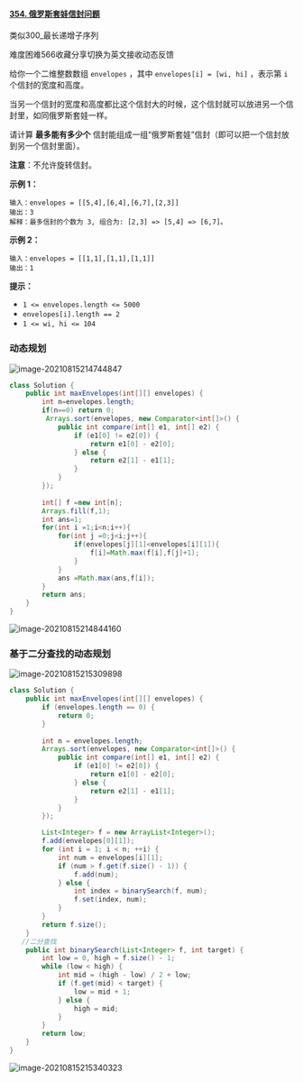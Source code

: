 #### [354. 俄罗斯套娃信封问题](https://leetcode-cn.com/problems/russian-doll-envelopes/)

类似300_最长递增子序列

难度困难566收藏分享切换为英文接收动态反馈

给你一个二维整数数组 `envelopes` ，其中 `envelopes[i] = [wi, hi]` ，表示第 `i` 个信封的宽度和高度。

当另一个信封的宽度和高度都比这个信封大的时候，这个信封就可以放进另一个信封里，如同俄罗斯套娃一样。

请计算 **最多能有多少个** 信封能组成一组“俄罗斯套娃”信封（即可以把一个信封放到另一个信封里面）。

**注意**：不允许旋转信封。

**示例 1：**

```
输入：envelopes = [[5,4],[6,4],[6,7],[2,3]]
输出：3
解释：最多信封的个数为 3, 组合为: [2,3] => [5,4] => [6,7]。
```

**示例 2：**

```
输入：envelopes = [[1,1],[1,1],[1,1]]
输出：1
```

 

**提示：**

- `1 <= envelopes.length <= 5000`
- `envelopes[i].length == 2`
- `1 <= wi, hi <= 104`

### 动态规划

![image-20210815214744847](C:\Users\solfeng\AppData\Roaming\Typora\typora-user-images\image-20210815214744847.png)

```Java
class Solution {
    public int maxEnvelopes(int[][] envelopes) {
        int n=envelopes.length;
        if(n==0) return 0;
         Arrays.sort(envelopes, new Comparator<int[]>() {
            public int compare(int[] e1, int[] e2) {
                if (e1[0] != e2[0]) {
                    return e1[0] - e2[0];
                } else {
                    return e2[1] - e1[1];
                }
            }
        });
        
        int[] f =new int[n];
        Arrays.fill(f,1);
        int ans=1;
        for(int i =1;i<n;i++){
            for(int j =0;j<i;j++){
                if(envelopes[j][1]<envelopes[i][1]){
                    f[i]=Math.max(f[i],f[j]+1);
                }
            }
            ans =Math.max(ans,f[i]);
        }
        return ans;
    }
}
```

![image-20210815214844160](C:\Users\solfeng\AppData\Roaming\Typora\typora-user-images\image-20210815214844160.png)

### 基于二分查找的动态规划

![image-20210815215309898](C:\Users\solfeng\AppData\Roaming\Typora\typora-user-images\image-20210815215309898.png)

```java
class Solution {
    public int maxEnvelopes(int[][] envelopes) {
        if (envelopes.length == 0) {
            return 0;
        }
        
        int n = envelopes.length;
        Arrays.sort(envelopes, new Comparator<int[]>() {
            public int compare(int[] e1, int[] e2) {
                if (e1[0] != e2[0]) {
                    return e1[0] - e2[0];
                } else {
                    return e2[1] - e1[1];
                }
            }
        });

        List<Integer> f = new ArrayList<Integer>();
        f.add(envelopes[0][1]);
        for (int i = 1; i < n; ++i) {
            int num = envelopes[i][1];
            if (num > f.get(f.size() - 1)) {
                f.add(num);
            } else {
                int index = binarySearch(f, num);
                f.set(index, num);
            }
        }
        return f.size();
    }
   //二分查找
    public int binarySearch(List<Integer> f, int target) {
        int low = 0, high = f.size() - 1;
        while (low < high) {
            int mid = (high - low) / 2 + low;
            if (f.get(mid) < target) {
                low = mid + 1;
            } else {
                high = mid;
            }
        }
        return low;
    }
}
```

![image-20210815215340323](C:\Users\solfeng\AppData\Roaming\Typora\typora-user-images\image-20210815215340323.png)

